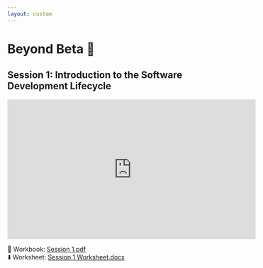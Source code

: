 ```yaml
---
layout: custom
---
```



# Beyond Beta 🧐

## Session 1: Introduction to the Software Development Lifecycle

<iframe width="560" height="315" src="https://www.youtube.com/embed/DRaiQvy-N5g?si=brKtCxd31TY2MprU" title="YouTube video player" frameborder="0" allow="accelerometer; autoplay; clipboard-write; encrypted-media; gyroscope; picture-in-picture; web-share" referrerpolicy="strict-origin-when-cross-origin" allowfullscreen></iframe>

📓 Workbook: [Session 1.pdf](https://wucomputing-tga.github.io/levels/l3/Session_1.pdf)<br>
⬇️ Worksheet: [Session 1 Worksheet.docx](https://wucomputing-tga.github.io/levels/l3/Session_1_Worksheet.docx)
<!-- -->

